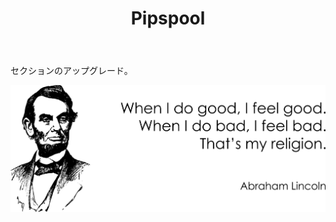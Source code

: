 ﻿---
layout: post-ea

title: Pipspool
meta: Pipspool.
logo: pipspool.png
order: 2

category: comics

lang: jp
ref: pipspool
---

セクションのアップグレード。

<a data-fancybox="gallery" href="/img/programming/Lincoln.png"><img src="/img/programming/Lincoln.png" alt=""></a>
